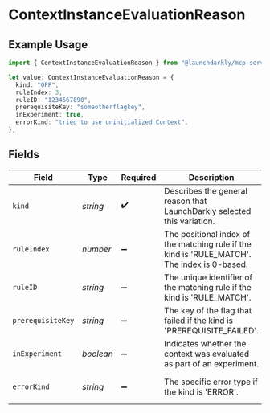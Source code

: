# ContextInstanceEvaluationReason

## Example Usage

```typescript
import { ContextInstanceEvaluationReason } from "@launchdarkly/mcp-server/models/components";

let value: ContextInstanceEvaluationReason = {
  kind: "OFF",
  ruleIndex: 3,
  ruleID: "1234567890",
  prerequisiteKey: "someotherflagkey",
  inExperiment: true,
  errorKind: "tried to use uninitialized Context",
};
```

## Fields

| Field                                                                                        | Type                                                                                         | Required                                                                                     | Description                                                                                  | Example                                                                                      |
| -------------------------------------------------------------------------------------------- | -------------------------------------------------------------------------------------------- | -------------------------------------------------------------------------------------------- | -------------------------------------------------------------------------------------------- | -------------------------------------------------------------------------------------------- |
| `kind`                                                                                       | *string*                                                                                     | :heavy_check_mark:                                                                           | Describes the general reason that LaunchDarkly selected this variation.                      | OFF                                                                                          |
| `ruleIndex`                                                                                  | *number*                                                                                     | :heavy_minus_sign:                                                                           | The positional index of the matching rule if the kind is 'RULE_MATCH'. The index is 0-based. | 3                                                                                            |
| `ruleID`                                                                                     | *string*                                                                                     | :heavy_minus_sign:                                                                           | The unique identifier of the matching rule if the kind is 'RULE_MATCH'.                      | 1234567890                                                                                   |
| `prerequisiteKey`                                                                            | *string*                                                                                     | :heavy_minus_sign:                                                                           | The key of the flag that failed if the kind is 'PREREQUISITE_FAILED'.                        | someotherflagkey                                                                             |
| `inExperiment`                                                                               | *boolean*                                                                                    | :heavy_minus_sign:                                                                           | Indicates whether the context was evaluated as part of an experiment.                        | true                                                                                         |
| `errorKind`                                                                                  | *string*                                                                                     | :heavy_minus_sign:                                                                           | The specific error type if the kind is 'ERROR'.                                              | tried to use uninitialized Context                                                           |